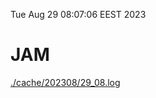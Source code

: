 Tue Aug 29 08:07:06 EEST 2023
# JAM
<a href='./cache/202308/29_08.log'>./cache/202308/29_08.log</a>
